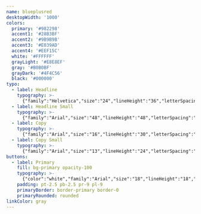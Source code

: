 ```yaml
---
name: blueplusred
desktopWidth: '1000'
colors:
  primary: '#982298'
  accent1: '#28B3BF'
  accent2: '#9B9B9B'
  accent3: '#E039AD'
  accent4: '#EEF15C'
  white: '#FFFFFF'
  grayLight: '#E8E8EF'
  gray: '#B0B0BF'
  grayDark: '#4F4C56'
  black: '#000000'
typo:
  - label: Headline
    typography: >-
      {"family":"Helvetica","size":"24","lineHeight":"36","letterSpacing":"0","margin":"36","smSize":"24","smLineHeight":"36","smLetterSpacing":"0","smMargin":"36"}
  - label: Headline Small
    typography: >-
      {"family":"Arial","size":"48","lineHeight":"48","letterSpacing":"0","margin":"48","smSize":"48","smLineHeight":"48","smLetterSpacing":"0","smMargin":"48"}
  - label: Copy
    typography: >-
      {"family":"Arial","size":"16","lineHeight":"30","letterSpacing":"0","margin":"30","smSize":"16","smLineHeight":"30","smLetterSpacing":"0","smMargin":"30"}
  - label: Copy Small
    typography: >-
      {"family":"Arial","size":"13","lineHeight":"24","letterSpacing":"0","margin":"24","smSize":"13","smLineHeight":"24","smLetterSpacing":"0","smMargin":"24"}
buttons:
  - label: Primary
    fill: bg-primary opacity-100
    typography: >-
      {"color":"white","family":"Arial","size":"18","lineHeight":"18","letterSpacing":"0","smSize":"18","smLineHeight":"18","smLetterSpacing":"0"}
    padding: pt-2.5 pb-2.5 pr-9 pl-9
    primaryBorder: border-primary border-0
    primaryRounded: rounded
linkColor: gray
---
```


